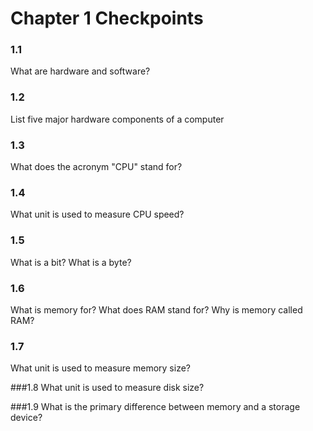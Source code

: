 # Chapter 1 Checkpoints

### 1.1
What are hardware and software?

### 1.2
List five major hardware components of a computer

### 1.3
What does the acronym "CPU" stand for?

### 1.4 
What unit is used to measure CPU speed?

### 1.5
What is a bit? What is a byte?

### 1.6
What is memory for? What does RAM stand for? Why is memory called RAM?

### 1.7
What unit is used to measure memory size?

###1.8
What unit is used to measure disk size?

###1.9
What is the primary difference between memory and a storage device?